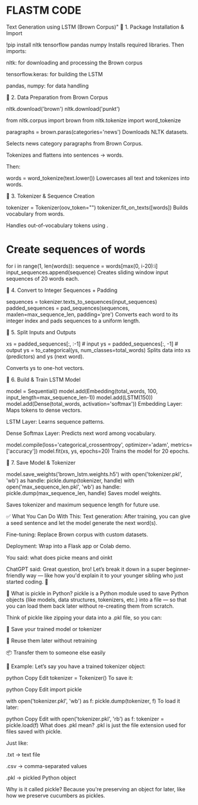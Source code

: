 <h1>FLASTM CODE </h1>

Text Generation using LSTM (Brown Corpus)"
🔹 1. Package Installation & Import

!pip install nltk tensorflow pandas numpy
Installs required libraries. Then imports:

nltk: for downloading and processing the Brown corpus

tensorflow.keras: for building the LSTM

pandas, numpy: for data handling

🔹 2. Data Preparation from Brown Corpus


nltk.download('brown')
nltk.download('punkt')

from nltk.corpus import brown
from nltk.tokenize import word_tokenize

paragraphs = brown.paras(categories='news')
Downloads NLTK datasets.

Selects news category paragraphs from Brown Corpus.

Tokenizes and flattens into sentences → words.

Then:


words = word_tokenize(text.lower())
Lowercases all text and tokenizes into words.

🔹 3. Tokenizer & Sequence Creation

tokenizer = Tokenizer(oov_token="<OOV>")
tokenizer.fit_on_texts([words])
Builds vocabulary from words.

Handles out-of-vocabulary tokens using <OOV>.


# Create sequences of words
for i in range(1, len(words)):
    sequence = words[max(0, i-20):i]
    input_sequences.append(sequence)
Creates sliding window input sequences of 20 words each.

🔹 4. Convert to Integer Sequences + Padding

sequences = tokenizer.texts_to_sequences(input_sequences)
padded_sequences = pad_sequences(sequences, maxlen=max_sequence_len, padding='pre')
Converts each word to its integer index and pads sequences to a uniform length.

🔹 5. Split Inputs and Outputs

xs = padded_sequences[:, :-1]  # input
ys = padded_sequences[:, -1]   # output
ys = to_categorical(ys, num_classes=total_words)
Splits data into xs (predictors) and ys (next word).

Converts ys to one-hot vectors.

🔹 6. Build & Train LSTM Model

model = Sequential()
model.add(Embedding(total_words, 100, input_length=max_sequence_len-1))
model.add(LSTM(150))
model.add(Dense(total_words, activation='softmax'))
Embedding Layer: Maps tokens to dense vectors.

LSTM Layer: Learns sequence patterns.

Dense Softmax Layer: Predicts next word among vocabulary.


model.compile(loss='categorical_crossentropy', optimizer='adam', metrics=['accuracy'])
model.fit(xs, ys, epochs=20)
Trains the model for 20 epochs.

🔹 7. Save Model & Tokenizer

model.save_weights('brown_lstm.weights.h5')
with open('tokenizer.pkl', 'wb') as handle:
    pickle.dump(tokenizer, handle)
with open('max_sequence_len.pkl', 'wb') as handle:
    pickle.dump(max_sequence_len, handle)
Saves model weights.

Saves tokenizer and maximum sequence length for future use.

✅ What You Can Do With This:
Text generation: After training, you can give a seed sentence and let the model generate the next word(s).

Fine-tuning: Replace Brown corpus with custom datasets.

Deployment: Wrap into a Flask app or Colab demo.










You said:
what does picke means and oinkt


ChatGPT said:
Great question, bro! Let’s break it down in a super beginner-friendly way — like how you'd explain it to your younger sibling who just started coding. 🧃

🥒 What is pickle in Python?
pickle is a Python module used to save Python objects (like models, data structures, tokenizers, etc.) into a file — so that you can load them back later without re-creating them from scratch.

Think of pickle like zipping your data into a .pkl file, so you can:

🧠 Save your trained model or tokenizer

🔁 Reuse them later without retraining

📦 Transfer them to someone else easily

🐍 Example:
Let’s say you have a trained tokenizer object:

python
Copy
Edit
tokenizer = Tokenizer()
To save it:

python
Copy
Edit
import pickle

with open('tokenizer.pkl', 'wb') as f:
    pickle.dump(tokenizer, f)
To load it later:

python
Copy
Edit
with open('tokenizer.pkl', 'rb') as f:
    tokenizer = pickle.load(f)
 What does .pkl mean?
.pkl is just the file extension used for files saved with pickle.

Just like:

.txt → text file

.csv → comma-separated values

.pkl → pickled Python object

 Why is it called pickle?
Because you're preserving an object for later, like how we preserve cucumbers as pickles. 

